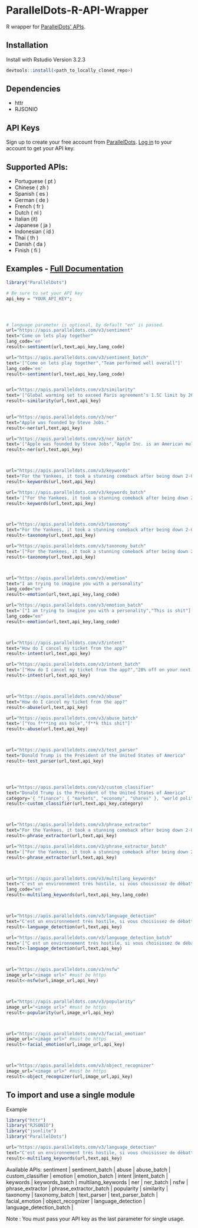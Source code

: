 ParallelDots-R-API-Wrapper
===============================

R wrapper for [ParallelDots' APIs](https://www.paralleldots.com/text-analysis-apis).

Installation
------------
Install with Rstudio
Version 3.2.3

```r
devtools::install(<path_to_locally_cloned_repo>)
```

Dependencies
-------------
- httr
- RJSONIO


API Keys
----------------
Sign up to create your free account from [ParallelDots](https://www.paralleldots.com/sign-up).
[Log in](https://user.apis.paralleldots.com/login) to your account to get your API key.

Supported APIs:
---------------

- Portuguese ( pt )
- Chinese ( zh )
- Spanish ( es )
- German ( de )
- French ( fr )
- Dutch ( nl )
- Italian (it)
- Japanese ( ja )
- Indonesian ( id )
- Thai ( th )
- Danish ( da )
- Finish ( fi )


Examples - [Full Documentation](https://www.paralleldots.com/docs)
-------------------------------

```r
library("ParallelDots")

# Be sure to set your API key
api_key = "YOUR_API_KEY";




# language parameter is optional, by default "en" is passed.
url="https://apis.paralleldots.com/v3/sentiment"
text="Come on lets play together"
lang_code='en'
result<-sentiment(url,text,api_key,lang_code)	

url="https://apis.paralleldots.com/v3/sentiment_batch"
text='["Come on lets play together","Team performed well overall"]'
lang_code='en'
result<-sentiment(url,text,api_key,lang_code)	


url="https://apis.paralleldots.com/v3/similarity"
text='["Global warming set to exceed Paris agreement’s 1.5C limit by 2040s, according to draft UN report","There is a tipping point’: UN warns climate change goals laid out in Paris accord are almost out of reach"]'
result<-similarity(url,text,api_key)
	

url="https://apis.paralleldots.com/v3/ner"
text="Apple was founded by Steve Jobs."
result<-ner(url,text,api_key)

url="https://apis.paralleldots.com/v3/ner_batch"
text='["Apple was founded by Steve Jobs","Apple Inc. is an American multinational technology company headquartered in Cupertino."]'
result<-ner(url,text,api_key)



url="https://apis.paralleldots.com/v3/keywords"
text="For the Yankees, it took a stunning comeback after being down 2-0 to the Indians in the American League Division Series. For the Astros, it took beating Chris Sale to top the Red Sox."
result<-keywords(url,text,api_key)

url="https://apis.paralleldots.com/v3/keywords_batch"
text='["For the Yankees, it took a stunning comeback after being down 2-0 to the Indians in the American League Division Series. For the Astros, it took beating Chris Sale to top the Red Sox.","U.S. stocks edged higher on Friday, with the S&P 500 hitting a more than five-month high, as gains in industrials and other areas offset a drop in financials. Fred Katayama reports."]'
result<-keywords(url,text,api_key)



url="https://apis.paralleldots.com/v3/taxonomy"
text="For the Yankees, it took a stunning comeback after being down 2-0 to the Indians in the American League Division Series. For the Astros, it took beating Chris Sale to top the Red Sox."
result<-taxonomy(url,text,api_key)

url="https://apis.paralleldots.com/v3/taxonomy_batch"
text='["For the Yankees, it took a stunning comeback after being down 2-0 to the Indians in the American League Division Series. For the Astros, it took beating Chris Sale to top the Red Sox.","U.S. stocks edged higher on Friday, with the S&P 500 hitting a more than five-month high, as gains in industrials and other areas offset a drop in financials. Fred Katayama reports."]'
result<-taxonomy(url,text,api_key)



url="https://apis.paralleldots.com/v3/emotion"
text="I am trying to imagine you with a personality"
lang_code="en"
result<-emotion(url,text,api_key,lang_code)

url="https://apis.paralleldots.com/v3/emotion_batch"
text='["I am trying to imagine you with a personality","This is shit"]'
lang_code="en"
result<-emotion(url,text,api_key,lang_code)



url="https://apis.paralleldots.com/v3/intent"
text="How do I cancel my ticket from the app?"
result<-intent(url,text,api_key)

url="https://apis.paralleldots.com/v3/intent_batch"
text='["How do I cancel my ticket from the app?","20% off on your next Uber ride"]'
result<-intent(url,text,api_key)



url="https://apis.paralleldots.com/v3/abuse"
text="How do I cancel my ticket from the app?"
result<-abuse(url,text,api_key)

url="https://apis.paralleldots.com/v3/abuse_batch"
text='["You f***ing ass hole","f**k this shit"]'
result<-abuse(url,text,api_key)



url="https://apis.paralleldots.com/v3/test_parser"
text="Donald Trump is the President of the United States of America"
result<-test_parser(url,text,api_key)




url="https://apis.paralleldots.com/v3/custom_classifier"
text="Donald Trump is the President of the United States of America"
category='{ "finance": { "markets", "economy", "shares" }, "world politics": { "diplomacy", "UN", "war" } }'
result<-custom_classifier(url,text,api_key,category)



url="https://apis.paralleldots.com/v3/phrase_extractor"
text="For the Yankees, it took a stunning comeback after being down 2-0 to the Indians in the American League Division Series. For the Astros, it took beating Chris Sale to top the Red Sox."
result<-phrase_extractor(url,text,api_key)

url="https://apis.paralleldots.com/v3/phrase_extractor_batch"
text='["For the Yankees, it took a stunning comeback after being down 2-0 to the Indians in the American League Division Series. For the Astros, it took beating Chris Sale to top the Red Sox.","U.S. stocks edged higher on Friday, with the S&P 500 hitting a more than five-month high, as gains in industrials and other areas offset a drop in financials. Fred Katayama reports."]'
result<-phrase_extractor(url,text,api_key)



url="https://apis.paralleldots.com/v3/multilang_keywords"
text="C'est un environnement très hostile, si vous choisissez de débattre ici, vous serez vicieusement attaqué par l'opposition"
lang_code="en"
result<-multilang_keywords(url,text,api_key,lang_code)



url="https://apis.paralleldots.com/v3/language_detection"
text="C'est un environnement très hostile, si vous choisissez de débattre ici, vous serez vicieusement attaqué par l'opposition"
result<-language_detection(url,text,api_key)

url="https://apis.paralleldots.com/v3/language_detection_batch"
text='["C est un environnement très hostile, si vous choisissez de débattre ici, vous serez vicieusement attaqué par l opposition","El hardware inalámbrico no autorizado se puede introducir fácilmente. Los puntos de acceso inalámbricos son relativamente poco costosos y se implementan fácilmente"]'
result<-language_detection(url,text,api_key)



url="https://apis.paralleldots.com/v3/nsfw"
image_url="<image url>" #must be https
result<-nsfw(url,image_url,api_key)



url="https://apis.paralleldots.com/v3/popularity"
image_url="<image url>" #must be https
result<-popularity(url,image_url,api_key)



url="https://apis.paralleldots.com/v3/facial_emotion"
image_url="<image url>" #must be https
result<-facial_emotion(url,image_url,api_key)



url="https://apis.paralleldots.com/v3/object_recognizer"
image_url="<image url>" #must be https
result<-object_recognizer(url,image_url,api_key)


```

To import and use a single module
-------------------

Example

```r
library("httr")
library("RJSONIO")
library("jsonlite")
library("ParallelDots")

url="https://apis.paralleldots.com/v3/language_detection"
text="C'est un environnement très hostile, si vous choisissez de débattre ici, vous serez vicieusement attaqué par l'opposition"
result<-multilang_keywords(url,text,api_key)

```
 Available APIs: sentiment | sentiment_batch | abuse | abuse_batch | custom_classifier | emotion | emotion_batch | intent |intent_batch | keywords | keywords_batch | multilang_keywords | ner | ner_batch | nsfw | phrase_extractor | phrase_extractor_batch | popularity | similarity | taxonomy | taxonomy_batch | text_parser | text_parser_batch | facial_emotion | object_recognizer |  language_detection | language_detection_batch |

Note : You must pass your API key as the last parameter for single usage.
